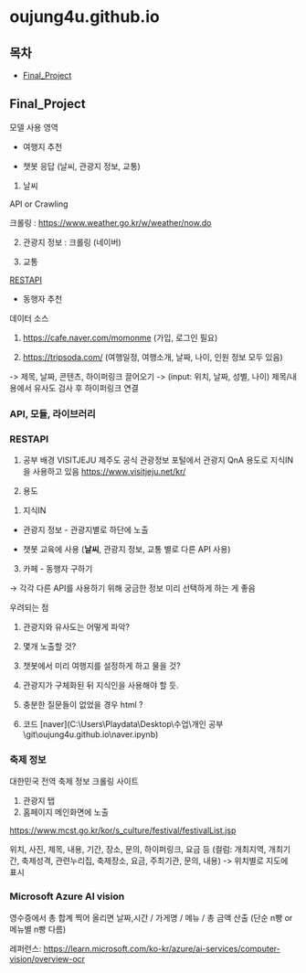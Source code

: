 # oujung4u.github.io

## 목차
- [Final_Project](#Final_Project)


## Final_Project

모델 사용 영역

- 여행지 추천

- 챗봇 응답 (날씨, 관광지 정보, 교통)

1) 날씨

API or Crawling

크롤링 : https://www.weather.go.kr/w/weather/now.do

2) 관광지 정보 : 크롤링 (네이버)

3) 교통

[RESTAPI](#RESTAPI)


- 동행자 추천

데이터 소스

1) https://cafe.naver.com/momonme
(가입, 로그인 필요)

2) https://tripsoda.com/
(여행일정, 여행소개, 날짜, 나이, 인원 정보 모두 있음)

-> 제목, 날짜, 콘텐츠, 하이퍼링크 끌어오기
-> (input: 위치, 날짜, 성별, 나이) 제목/내용에서 유사도 검사 후 하이퍼링크 연결



### API, 모듈, 라이브러리

### RESTAPI

1. 공부 배경
VISITJEJU 제주도 공식 관광정보 포털에서 관광지 QnA 용도로 지식IN을 사용하고 있음 
https://www.visitjeju.net/kr/


2. 용도

1) 지식IN 

- 관광지 정보 - 관광지별로 하단에 노출

- 챗봇 교육에 사용 (**날씨**, 관광지 정보, 교통 별로 다른 API 사용)

3) 카페 - 동행자 구하기

→ 각각 다른 API를 사용하기 위해 궁금한 정보 미리 선택하게 하는 게 좋음

우려되는 점

1. 관광지와 유사도는 어떻게 파악?
2. 몇개 노출할 것?
3. 챗봇에서 미리 여행지를 설정하게 하고 물을 것?
4. 관광지가 구체화된 뒤 지식인을 사용해야 할 듯.
5. 충분한 질문들이 없었을 경우 html ?


4. 코드
[naver](C:\Users\Playdata\Desktop\수업\개인 공부\git\oujung4u.github.io\naver.ipynb) 


### 축제 정보

대한민국 전역 축제 정보 크롤링 사이트
1) 관광지 탭
2) 홈페이지 메인화면에 노출

https://www.mcst.go.kr/kor/s_culture/festival/festivalList.jsp

위치, 사진, 제목, 내용, 기간, 장소, 문의, 하이퍼링크, 요금 등
(컬럼: 개최지역, 개최기간, 축제성격, 관련누리집, 축제장소, 요금, 주최기관, 문의, 내용)
-> 위치별로 지도에 표시


### Microsoft Azure AI vision

영수증에서 총 합계 찍어 올리면 날짜,시간 / 가게명 / 메뉴 / 총 금액 산출
(단순 n빵 or 메뉴별 n빵 다름)

레퍼런스:
https://learn.microsoft.com/ko-kr/azure/ai-services/computer-vision/overview-ocr
